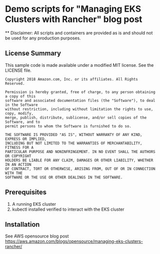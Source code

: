 # Demo scripts for "Managing EKS Clusters with Rancher" blog post
** Disclaimer: All scripts and containers are provided as is and should not be used for any production purposes. 

## License Summary

This sample code is made available under a modified MIT license. See the LICENSE file.

```
Copyright 2018 Amazon.com, Inc. or its affiliates. All Rights Reserved.

Permission is hereby granted, free of charge, to any person obtaining a copy of this
software and associated documentation files (the "Software"), to deal in the Software
without restriction, including without limitation the rights to use, copy, modify,
merge, publish, distribute, sublicense, and/or sell copies of the Software, and to
permit persons to whom the Software is furnished to do so.

THE SOFTWARE IS PROVIDED "AS IS", WITHOUT WARRANTY OF ANY KIND, EXPRESS OR IMPLIED,
INCLUDING BUT NOT LIMITED TO THE WARRANTIES OF MERCHANTABILITY, FITNESS FOR A
PARTICULAR PURPOSE AND NONINFRINGEMENT. IN NO EVENT SHALL THE AUTHORS OR COPYRIGHT
HOLDERS BE LIABLE FOR ANY CLAIM, DAMAGES OR OTHER LIABILITY, WHETHER IN AN ACTION
OF CONTRACT, TORT OR OTHERWISE, ARISING FROM, OUT OF OR IN CONNECTION WITH THE
SOFTWARE OR THE USE OR OTHER DEALINGS IN THE SOFTWARE.
```

## Prerequisites
1. A running EKS cluster
2. kubectl installed verified to interact with the EKS cluster

## Installation

See AWS opensource blog post https://aws.amazon.com/blogs/opensource/managing-eks-clusters-rancher/
